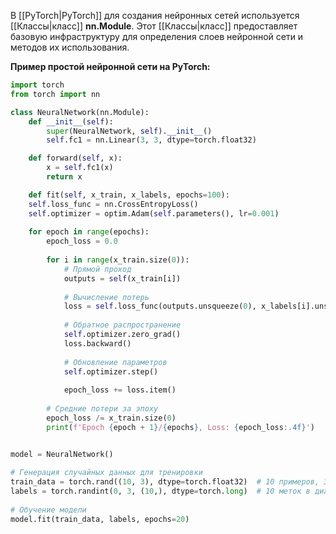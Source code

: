 В [[PyTorch|PyTorch]] для создания нейронных сетей используется [[Классы|класс]] **nn.Module**. Этот [[Классы|класс]] предоставляет базовую инфраструктуру для определения слоев нейронной сети и методов их использования.

**Пример простой нейронной сети на PyTorch:**

```Python
import torch
from torch import nn

class NeuralNetwork(nn.Module):
    def __init__(self):
        super(NeuralNetwork, self).__init__()
        self.fc1 = nn.Linear(3, 3, dtype=torch.float32)

    def forward(self, x):
        x = self.fc1(x)
        return x

	def fit(self, x_train, x_labels, epochs=100):  
    self.loss_func = nn.CrossEntropyLoss()  
    self.optimizer = optim.Adam(self.parameters(), lr=0.001)  
  
    for epoch in range(epochs):  
        epoch_loss = 0.0  
  
        for i in range(x_train.size(0)):  
            # Прямой проход  
            outputs = self(x_train[i])  
  
            # Вычисление потерь  
            loss = self.loss_func(outputs.unsqueeze(0), x_labels[i].unsqueeze(0))  
  
            # Обратное распространение  
            self.optimizer.zero_grad()  
            loss.backward()  
  
            # Обновление параметров  
            self.optimizer.step()  
  
            epoch_loss += loss.item()  
  
        # Средние потери за эпоху  
        epoch_loss /= x_train.size(0)  
        print(f'Epoch {epoch + 1}/{epochs}, Loss: {epoch_loss:.4f}')


model = NeuralNetwork()  
  
# Генерация случайных данных для тренировки  
train_data = torch.rand((10, 3), dtype=torch.float32)  # 10 примеров, 3 входа каждый  
labels = torch.randint(0, 3, (10,), dtype=torch.long)  # 10 меток в диапазоне [0, 3)  
  
# Обучение модели  
model.fit(train_data, labels, epochs=20)
```





